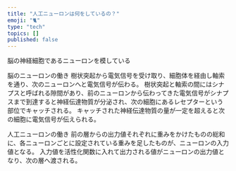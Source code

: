 ```yaml
---
title: "人工ニューロンは何をしているの？"
emoji: "🐈"
type: "tech"
topics: []
published: false
---
```


脳の神経細胞であるニューロンを模している

脳のニューロンの働き
樹状突起から電気信号を受け取り、細胞体を経由し軸索を通り、次のニューロンへと電気信号が伝わる。
樹状突起と軸索の間にはシナプスと呼ばれる隙間があり、前のニューロンから伝わってきた電気信号がシナプスまで到達すると神経伝達物質が分泌され、次の細胞にあるレセプターという部位でキャッチされる。
キャッチされた神経伝達物質の量が一定を超えると次の細胞に電気信号が伝えられる。

人工ニューロンの働き
前の層からの出力値それぞれに重みをかけたものの総和に、各ニューロンごとに設定されている重みを足したものが、ニューロンの入力値となる。
入力値を活性化関数に入れて出力される値がニューロンの出力値となり、次の層へ渡される。



